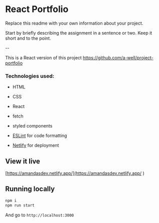 # React Portfolio

Replace this readme with your own information about your project.

Start by briefly describing the assignment in a sentence or two. Keep it short and to the point.


--

This is a React version of this project https://github.com/a-well/project-portfolio


### Technologies used:

- HTML
- CSS
- React
- fetch
- styled components

- [ESLint](https://eslint.org/) for code formatting
- [Netlify](https://www.netlify.com/) for deployment

## View it live

[https://amandasdev.netlify.app/](https://amandasdev.netlify.app/ )

## Running locally

```sh
npm i
npm run start
```

And go to `http://localhost:3000`


